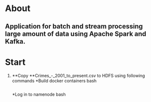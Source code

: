 # About
## Application for batch and stream processing large amount of data using Apache Spark and Kafka.

# Start
1. **Copy **Crimes_-_2001_to_present.csv to HDFS using following commands
   *Build docker containers
         bash
     ```docker-compose build   
      ```
   *Log in to namenode
     bash
     ```docker exec -it namenode bash    
      ```
